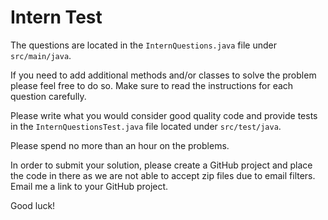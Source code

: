 Intern Test
===

The questions are located in the `InternQuestions.java` file under `src/main/java`.

If you need to add additional methods and/or classes to solve the problem please feel free to do so.  Make sure to read the instructions for each question carefully.

Please write what you would consider good quality code and provide tests in the `InternQuestionsTest.java` file located under `src/test/java`.

Please spend no more than an hour on the problems.

In order to submit your solution, please create a GitHub project and place the code in there as we are not able to accept zip files due to email filters.  Email me a link to your GitHub project.

Good luck!
